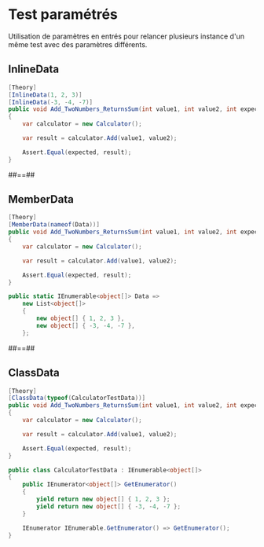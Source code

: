 # Test paramétrés

Utilisation de paramètres en entrés pour relancer plusieurs instance d'un même test avec des paramètres différents.

## InlineData

```csharp
[Theory]
[InlineData(1, 2, 3)]
[InlineData(-3, -4, -7)]
public void Add_TwoNumbers_ReturnsSum(int value1, int value2, int expected)
{
    var calculator = new Calculator();

    var result = calculator.Add(value1, value2);

    Assert.Equal(expected, result);
}
```

##==##

## MemberData

```csharp
[Theory]
[MemberData(nameof(Data))]
public void Add_TwoNumbers_ReturnsSum(int value1, int value2, int expected)
{
    var calculator = new Calculator();

    var result = calculator.Add(value1, value2);

    Assert.Equal(expected, result);
}

public static IEnumerable<object[]> Data =>
    new List<object[]>
    {
        new object[] { 1, 2, 3 },
        new object[] { -3, -4, -7 },
    };
```

##==##

## ClassData

```csharp
[Theory]
[ClassData(typeof(CalculatorTestData))]
public void Add_TwoNumbers_ReturnsSum(int value1, int value2, int expected)
{
    var calculator = new Calculator();

    var result = calculator.Add(value1, value2);

    Assert.Equal(expected, result);
}

public class CalculatorTestData : IEnumerable<object[]>
{
    public IEnumerator<object[]> GetEnumerator()
    {
        yield return new object[] { 1, 2, 3 };
        yield return new object[] { -3, -4, -7 };
    }

    IEnumerator IEnumerable.GetEnumerator() => GetEnumerator();
}
```
